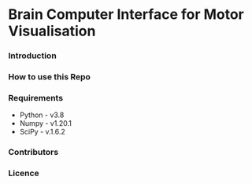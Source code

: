 
# Brain Computer Interface for Motor Visualisation

### Introduction

### How to use this Repo

### Requirements
- Python - v3.8
- Numpy - v1.20.1
- SciPy - v.1.6.2


### Contributors

### Licence